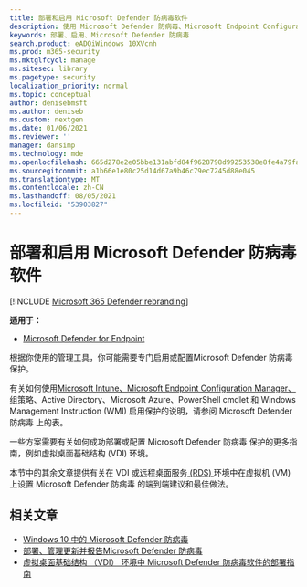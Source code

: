 ```yaml
---
title: 部署和启用 Microsoft Defender 防病毒软件
description: 使用 Microsoft Defender 防病毒、Microsoft Endpoint Configuration Manager、组策略、PowerShell cmdlet 或 WMI 部署 Microsoft Intune，以保护终结点。
keywords: 部署、启用、Microsoft Defender 防病毒
search.product: eADQiWindows 10XVcnh
ms.prod: m365-security
ms.mktglfcycl: manage
ms.sitesec: library
ms.pagetype: security
localization_priority: normal
ms.topic: conceptual
author: denisebmsft
ms.author: deniseb
ms.custom: nextgen
ms.date: 01/06/2021
ms.reviewer: ''
manager: dansimp
ms.technology: mde
ms.openlocfilehash: 665d278e2e05bbe131abfd84f9628798d99253538e8fe4a79fa8f30603ee51bc
ms.sourcegitcommit: a1b66e1e80c25d14d67a9b46c79ec7245d88e045
ms.translationtype: MT
ms.contentlocale: zh-CN
ms.lasthandoff: 08/05/2021
ms.locfileid: "53903827"
---
```

# <a name="deploy-and-enable-microsoft-defender-antivirus"></a>部署和启用 Microsoft Defender 防病毒软件

[!INCLUDE [Microsoft 365 Defender rebranding](../../includes/microsoft-defender.md)]


**适用于：**

- [Microsoft Defender for Endpoint](/microsoft-365/security/defender-endpoint/)

根据你使用的管理工具，你可能需要专门启用或配置Microsoft Defender 防病毒保护。 

有关如何使用[Microsoft Intune、Microsoft Endpoint Configuration Manager、](deploy-manage-report-microsoft-defender-antivirus.md#ref2)组策略、Active Directory、Microsoft Azure、PowerShell cmdlet 和 Windows Management Instruction (WMI) 启用保护的说明，请参阅 Microsoft Defender 防病毒 上的表。

一些方案需要有关如何成功部署或配置 Microsoft Defender 防病毒 保护的更多指南，例如虚拟桌面基础结构 (VDI) 环境。

本节中的其余文章提供有关在 VDI 或远程桌面服务[ (RDS) ](deployment-vdi-microsoft-defender-antivirus.md)环境中在虚拟机 (VM) 上设置 Microsoft Defender 防病毒 的端到端建议和最佳做法。

## <a name="related-articles"></a>相关文章

- [Windows 10 中的 Microsoft Defender 防病毒](microsoft-defender-antivirus-in-windows-10.md)
- [部署、管理更新并报告Microsoft Defender 防病毒](deploy-manage-report-microsoft-defender-antivirus.md)
- [虚拟桌面基础结构 （VDI） 环境中 Microsoft Defender 防病毒软件的部署指南](deployment-vdi-microsoft-defender-antivirus.md)